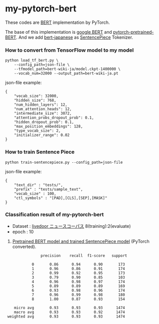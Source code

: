 # my-pytorch-bert
These codes are [BERT](https://arxiv.org/abs/1810.04805) implementation by PyTorch.

The base of this implementation is [google BERT](https://github.com/google-research/bert) and [pytorch-pretrained-BERT](https://github.com/huggingface/pytorch-pretrained-BERT).
And we add [bert-japanese](https://github.com/yoheikikuta/bert-japanese) as [SentencePiece](https://github.com/google/sentencepiece) Tokenizer.

### How to convert from TensorFlow model to my model
```
python load_tf_bert.py \
    --config_path=json-file \
    --tfmodel_path=bert-wiki-ja/model.ckpt-1400000 \
    --vocab_num=32000 --output_path=bert-wiki-ja.pt
```
json-file example:
```
{
	"vocab_size": 32000,
	"hidden_size": 768,
	"num_hidden_layers": 12,
	"num_attention_heads": 12,
	"intermediate_size": 3072,
	"attention_probs_dropout_prob": 0.1,
	"hidden_dropout_prob": 0.1,
	"max_position_embeddings": 128,
	"type_vocab_size": 2,
	"initializer_range": 0.02
}
```

### How to train Sentence Piece
```
python train-sentencepiece.py --config_path=json-file
```
json-file example:
```
{
    "text_dir" : "tests/",
    "prefix" : "tests/sample_text",
    "vocab_size" : 100,
    "ctl_symbols" : "[PAD],[CLS],[SEP],[MASK]"
}
```


### Classification result of my-pytorch-bert
- Dataset : [livedoor ニュースコーパス](https://www.rondhuit.com/download.html)  8(training):2(evaluate)
- epoch : 10

1. [Pretrained BERT model and trained SentencePiece model](https://drive.google.com/drive/folders/1Zsm9DD40lrUVu6iAnIuTH2ODIkh-WM-O?usp=sharing) (PyTorch converted).
  ```
                  precision    recall  f1-score   support

              0       0.86      0.94      0.90       173
              1       0.96      0.86      0.91       174
              2       0.99      0.92      0.95       173
              3       0.79      0.90      0.85       103
              4       0.96      0.98      0.97       174
              5       0.89      0.89      0.89       169
              6       0.93      0.98      0.96       174
              7       0.96      0.99      0.98       180
              8       1.00      0.87      0.93       154

      micro avg       0.93      0.93      0.93      1474
      macro avg       0.93      0.93      0.92      1474
   weighted avg       0.93      0.93      0.93      1474

 ```

